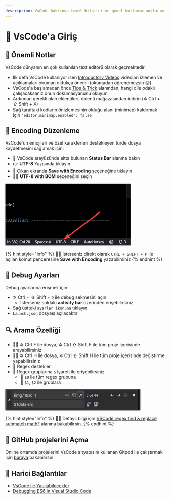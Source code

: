 ```yaml
---
description: VsCode hakkında temel bilgiler ve genel kullanım notlarım
---
```


# 🔰 VsCode'a Giriş

## 💙 Önemli Notlar

VsCode dünyanın en çok kullanılan text editörü olarak geçmektedir.

* İlk defa VsCode kullanıyor isen [Introductory Videos](https://code.visualstudio.com/docs/getstarted/introvideos) videoları izlemen ve açıklamaları okuman oldukça önemli \(okumadan öğrenemezsin 😔\)
* VsCode'a başlamadan önce [Tips & Trick](https://code.visualstudio.com/docs/getstarted/tips-and-tricks) alanından, hangi dile odaklı çalışacaksanız onun dökümasyanunu okuyun
* Ardından gerekli olan eklentileri, eklenti mağazasından indirin \(✲ Ctrl + ⇧ Shift + X\)
* Sağ taraftaki kodların önizlemesinin olduğu alanı \(minimap\) kaldırmak için `"editor.minimap.enabled": false`

## 📑 Encoding Düzenleme <a id="encoding-duzenleme"></a>

VsCode'un emojileri ve özel karakterleri destekleyen türde dosya kaydetmesini sağlamak için:

* 👀 VsCode arayüzünde altta bulunan **Status Bar** alanına bakın
* 👉 **UTF-8** Yazısında tıklayın
* 💾 Çıkan ekranda **Save with Encoding** seçeneğine tıklayın
* 👨‍💻 **UTF-8 with BOM** seçeneğini seçin

![](../../.gitbook/assets/image%20%2828%29.png)

{% hint style="info" %}
🧙‍♂️ İsterseniz direkt olarak `CTRL + SHIFT + P` ile açılan komut penceresine **Save with Encoding** yazabilirsiniz
{% endhint %}

## 🐛 Debug Ayarları

Debug ayarlarına erişmek için:

* ✲ Ctrl + ⇧ Shift + `D` ile debug sekmesini açın
  * İsterseniz soldaki **activity bar** üzerinden erişebilirsiniz
* Sağ üstteki `ayarlar ikonuna` tıklayın
* `Launch.json` dosyası açılacaktır

## 🔍 Arama Özelliği

* 🕵️‍♂️ ✲ Ctrl F ile dosya, ✲ Ctrl ⇧ Shift F ile tüm proje içerisinde arayabilirsiniz
* 🕵️‍♂️ ✲ Ctrl H ile dosya, ✲ Ctrl ⇧ Shift H ile tüm proje içerisinde değiştirme yapabilirsiniz
* 🤝 Regex destekler
* 🐣 Regex gruplarına `$` işareti ile erişebilirsiniz
  * 🔸 `$0` ile tüm regex grubuna
  * 🔸 `$1`, `$2` ile  gruplara

![](../../.gitbook/assets/image%20%2888%29.png)

{% hint style="info" %}
‍🧙‍♂ Detaylı bilgi için [VSCode regex find & replace submatch math?](https://stackoverflow.com/questions/34618383/vscode-regex-find-replace-submatch-math) alanına bakabilirsin.
{% endhint %}

## 🚀 GitHub projelerini Açma

Online ortamda projelerini VsCode altyapısını kullanan Gitpod ile çalıştırmak için [buraya](../../proje-yonetimi/github/web.md#repoyu-vscode-ile-acma) bakabilirsin

## 🔗 Harici Bağlantılar

* [VsCode ile Yapılabilecekler](https://vscodecandothat.com/)
* [Debugging ES6 in Visual Studio Code](https://medium.com/@drcallaway/debugging-es6-in-visual-studio-code-4444db797954)



